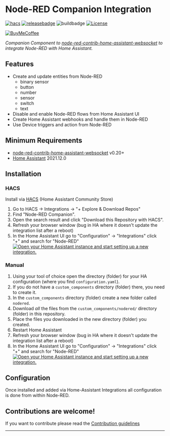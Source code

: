 # Node-RED Companion Integration

[![hacs][hacsbadge]][hacs] [![releasebadge]][release] ![buildbadge] [![License][license-shield]](LICENSE.md)

[![BuyMeCoffee][buymecoffeebadge]][buymecoffee]

_Companion Component to [node-red-contrib-home-assistant-websocket](https://github.com/zachowj/node-red-contrib-home-assistant-websocket) to integrate Node-RED with Home Assistant._

## Features

- Create and update entities from Node-RED
  - binary sensor
  - button
  - number
  - sensor
  - switch
  - text
- Disable and enable Node-RED flows from Home Assistant UI
- Create Home Assistant webhooks and handle them in Node-RED
- Use Device triggers and action from Node-RED

## Minimum Requirements

- [node-red-contrib-home-assistant-websocket](https://github.com/zachowj/node-red-contrib-home-assistant-websocket) v0.20+
- [Home Assistant](https://github.com/home-assistant/core) 2021.12.0

## Installation

### HACS

Install via [HACS](https://hacs.xyz) (Home Assistant Community Store)

1. Go to HACS -> Integrations -> "+ Explore & Download Repos"
1. Find "Node-RED Companion".
1. Open the search result and click "Download this Repository with HACS".
1. Refresh your browser window (bug in HA where it doesn't update the integration list after a reboot)
1. In the Home Assistant UI go to "Configuration" -> "Integrations" click "+" and search for "Node-RED" [![Open your Home Assistant instance and start setting up a new integration.](https://my.home-assistant.io/badges/config_flow_start.svg)](https://my.home-assistant.io/redirect/config_flow_start/?domain=nodered)

### Manual

1. Using your tool of choice open the directory (folder) for your HA configuration (where you find `configuration.yaml`).
1. If you do not have a `custom_components` directory (folder) there, you need to create it.
1. In the `custom_components` directory (folder) create a new folder called `nodered`.
1. Download _all_ the files from the `custom_components/nodered/` directory (folder) in this repository.
1. Place the files you downloaded in the new directory (folder) you created.
1. Restart Home Assistant
1. Refresh your browser window (bug in HA where it doesn't update the integration list after a reboot)
1. In the Home Assistant UI go to "Configuration" -> "Integrations" click "+" and search for "Node-RED" [![Open your Home Assistant instance and start setting up a new integration.](https://my.home-assistant.io/badges/config_flow_start.svg)](https://my.home-assistant.io/redirect/config_flow_start/?domain=nodered)

## Configuration

Once installed and added via Home-Assistant Integrations all configuration is done from within Node-RED.

## Contributions are welcome!

If you want to contribute please read the [Contribution guidelines](CONTRIBUTING.md)

---

[buymecoffee]: https://www.buymeacoffee.com/zachowj
[buymecoffeebadge]: https://www.buymeacoffee.com/assets/img/custom_images/orange_img.png
[license-shield]: https://img.shields.io/github/license/zachowj/hass-node-red.svg?style=for-the-badge
[hacs]: https://github.com/zachowj/hass-node-red
[hacsbadge]: https://img.shields.io/badge/HACS-Default-orange.svg?style=for-the-badge
[release]: https://github.com/zachowj/hass-node-red/releases
[releasebadge]: https://img.shields.io/github/v/release/zachowj/hass-node-red?style=for-the-badge
[buildbadge]: https://img.shields.io/github/workflow/status/zachowj/hass-node-red/pre-commit?style=for-the-badge
